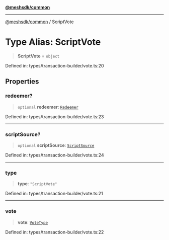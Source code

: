[**@meshsdk/common**](../README.md)

***

[@meshsdk/common](../globals.md) / ScriptVote

# Type Alias: ScriptVote

> **ScriptVote** = `object`

Defined in: types/transaction-builder/vote.ts:20

## Properties

### redeemer?

> `optional` **redeemer**: [`Redeemer`](Redeemer.md)

Defined in: types/transaction-builder/vote.ts:23

***

### scriptSource?

> `optional` **scriptSource**: [`ScriptSource`](ScriptSource.md)

Defined in: types/transaction-builder/vote.ts:24

***

### type

> **type**: `"ScriptVote"`

Defined in: types/transaction-builder/vote.ts:21

***

### vote

> **vote**: [`VoteType`](VoteType.md)

Defined in: types/transaction-builder/vote.ts:22
